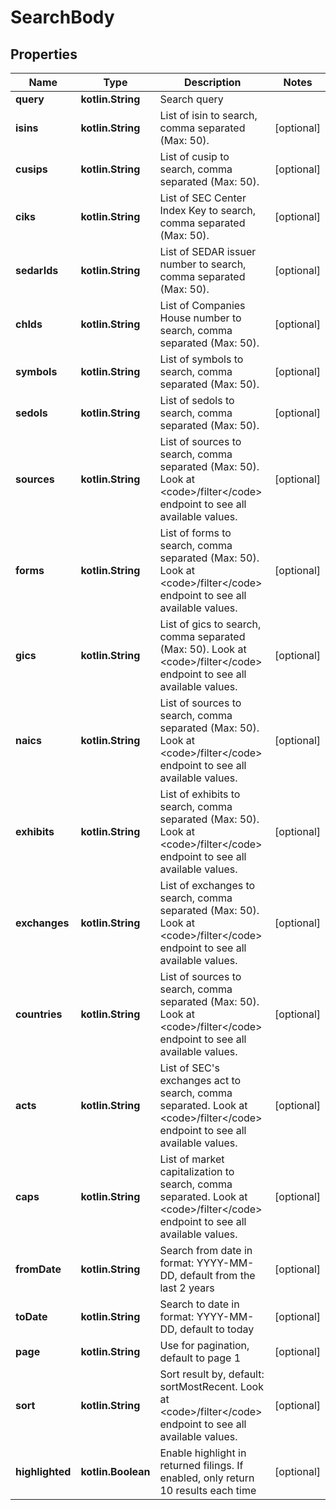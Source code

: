 
# SearchBody

## Properties
Name | Type | Description | Notes
------------ | ------------- | ------------- | -------------
**query** | **kotlin.String** | Search query | 
**isins** | **kotlin.String** | List of isin to search, comma separated (Max: 50). |  [optional]
**cusips** | **kotlin.String** | List of cusip to search, comma separated (Max: 50). |  [optional]
**ciks** | **kotlin.String** | List of SEC Center Index Key to search, comma separated (Max: 50). |  [optional]
**sedarIds** | **kotlin.String** | List of SEDAR issuer number to search, comma separated (Max: 50). |  [optional]
**chIds** | **kotlin.String** | List of Companies House number to search, comma separated (Max: 50). |  [optional]
**symbols** | **kotlin.String** | List of symbols to search, comma separated (Max: 50). |  [optional]
**sedols** | **kotlin.String** | List of sedols to search, comma separated (Max: 50). |  [optional]
**sources** | **kotlin.String** | List of sources to search, comma separated (Max: 50). Look at &lt;code&gt;/filter&lt;/code&gt; endpoint to see all available values. |  [optional]
**forms** | **kotlin.String** | List of forms to search, comma separated (Max: 50). Look at &lt;code&gt;/filter&lt;/code&gt; endpoint to see all available values. |  [optional]
**gics** | **kotlin.String** | List of gics to search, comma separated (Max: 50). Look at &lt;code&gt;/filter&lt;/code&gt; endpoint to see all available values. |  [optional]
**naics** | **kotlin.String** | List of sources to search, comma separated (Max: 50). Look at &lt;code&gt;/filter&lt;/code&gt; endpoint to see all available values. |  [optional]
**exhibits** | **kotlin.String** | List of exhibits to search, comma separated (Max: 50). Look at &lt;code&gt;/filter&lt;/code&gt; endpoint to see all available values. |  [optional]
**exchanges** | **kotlin.String** | List of exchanges to search, comma separated (Max: 50). Look at &lt;code&gt;/filter&lt;/code&gt; endpoint to see all available values. |  [optional]
**countries** | **kotlin.String** | List of sources to search, comma separated (Max: 50). Look at &lt;code&gt;/filter&lt;/code&gt; endpoint to see all available values. |  [optional]
**acts** | **kotlin.String** | List of SEC&#39;s exchanges act to search, comma separated. Look at &lt;code&gt;/filter&lt;/code&gt; endpoint to see all available values. |  [optional]
**caps** | **kotlin.String** | List of market capitalization to search, comma separated. Look at &lt;code&gt;/filter&lt;/code&gt; endpoint to see all available values. |  [optional]
**fromDate** | **kotlin.String** | Search from date in format: YYYY-MM-DD, default from the last 2 years |  [optional]
**toDate** | **kotlin.String** | Search to date in format: YYYY-MM-DD, default to today |  [optional]
**page** | **kotlin.String** | Use for pagination, default to page 1 |  [optional]
**sort** | **kotlin.String** | Sort result by, default: sortMostRecent. Look at &lt;code&gt;/filter&lt;/code&gt; endpoint to see all available values. |  [optional]
**highlighted** | **kotlin.Boolean** | Enable highlight in returned filings. If enabled, only return 10 results each time |  [optional]



